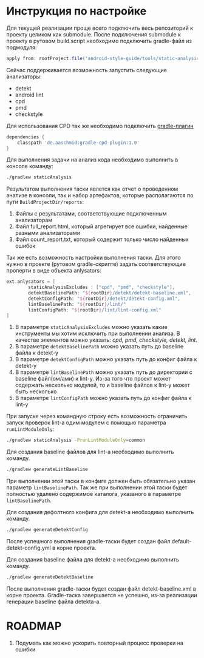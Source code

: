 # Инструкция по настройке

Для текущей реализации проще всего подключить весь репозиторий к проекту целиком как submodule.
После подключения submodule к проекту в рутовом build.script необходимо подключить gradle-файл из подмодуля:
```gradle
apply from: rootProject.file('android-style-guide/tools/static-analysis/gradle/staticAnalysis.gradle')
```
Сейчас поддерживается возможность запустить следующие анализаторы:
  - detekt
  - android lint
  - cpd
  - pmd
  - checkstyle

Для использования CPD так же необходимо подключить [gradle-плагин](https://github.com/aaschmid/gradle-cpd-plugin)
```gradle
dependencies {
    classpath 'de.aaschmid:gradle-cpd-plugin:1.0'
}
```
Для выполнения задачи на анализ кода необходимо выполнить в консоле команду:
```sh
./gradlew staticAnalysis
```
Результатом выполнения таски явлется как отчет о проведенном анализе в консоли, так и набор артефактов, которые располагаются по пути `BuildProjectDir/reports`:
1. Файлы с результатами, соответствующие подключенным анализаторам
2. Файл full_report.html, который агрегирует все ошибки, найденные разными анализаторами
3. Файл count_report.txt, который содержит только число найденных ошибок

Так же есть возможность настройки выполнения таски. Для этого нужно в проекте (рутовом gradle-скрипте) задать соответствующие проперти в виде объекта anlysators:
```gradle
ext.anlysators = [
        staticAnalysisExcludes : ["cpd", "pmd", "checkstyle"],
        detektBaselinePath: "${rootDir}/detekt/detekt-baseline.xml",
        detektConfigPath: "${rootDir}/detekt/detekt-config.xml",
        lintBaselinePath: "${rootDir}/lint/"
        lintConfigPath: "${rootDir}/lint/lint-config.xml"
]
```
1. В параметре `staticAnalysisExcludes` можно указать какие инструменты мы хотим исключить при выполнении анализа. В качестве элементов можно указать: *cpd, pmd, checkstyle, detekt, lint*.
2. В параметре `detektBaselinePath` можно указать путь до baseline файла к detekt-у
3. В параметре `detektConfigPath` можно указать путь до конфиг файла к detekt-у
4. В параметре `lintBaselinePath` можно указать путь до директории с baseline файл(ом/ами) к lint-у. Из-за того что проект может содержать несколько модулей, то и baseline файлов к lint-у может быть несколько
5. В параметре `lintConfigPath` можно указать путь до конфиг файла к lint-у


При запуске через командную строку есть возможность ограничить запуск проверок lint-a одим модулем с помощью параметра `runLintModuleOnly`:
```sh
./gradlew staticAnalysis -PrunLintModuleOnly=common
```
Для создания baseline файлов для lint-a необходимо выполнить команду.
```sh
./gradlew generateLintBaseline
```
При выполнении этой таски в конфиге должен быть обязательно указан параметр `lintBaselinePath`.
Так же при выполнении этой таски будет полностью удалено содержимое каталога, указаного в параметре `lintBaselinePath`.

Для создания дефолтного конфига для detekt-a необходимо выполнить команду.
```sh
./gradlew generateDetektConfig
```
После успешного выполнения gradle-таски будет создан файл default-detekt-config.yml в корне проекта.

Для создания baseline файла для detekt-a необходимо выполнить команду.
```sh
./gradlew generateDetektBaseline
```
После выполнения gradle-таски будет создан файл detekt-baseline.xml в корне проекта. Gradle-таска завершается не успешно, из-за реализации генерации baseline файла detekta-a.

# ROADMAP

1. Подумать как можно ускорить повторный процесс проверки на ошибки
